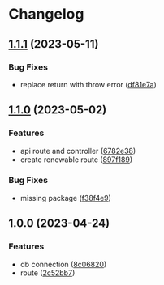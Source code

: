 # Changelog

## [1.1.1](https://github.com/TrackER-Corporation/tracker-renewable-service/compare/v1.1.0...v1.1.1) (2023-05-11)


### Bug Fixes

* replace return with throw error ([df81e7a](https://github.com/TrackER-Corporation/tracker-renewable-service/commit/df81e7a4f57b1e84e80300ae0b0bf22474be8c15))

## [1.1.0](https://github.com/TrackER-Corporation/tracker-renewable-service/compare/v1.0.0...v1.1.0) (2023-05-02)


### Features

* api route and controller ([6782e38](https://github.com/TrackER-Corporation/tracker-renewable-service/commit/6782e38f9cdb10ecd3bbae1199c3db679e9e4d1f))
* create renewable route ([897f189](https://github.com/TrackER-Corporation/tracker-renewable-service/commit/897f1899a485dd74f477fbf4da4145bdd840c85b))


### Bug Fixes

* missing package ([f38f4e9](https://github.com/TrackER-Corporation/tracker-renewable-service/commit/f38f4e9c5d491a11e1b0965d26e5832b25774da2))

## 1.0.0 (2023-04-24)


### Features

* db connection ([8c06820](https://github.com/TrackER-Corporation/tracker-renewable-service/commit/8c06820ebd5b9b7c6c4ceea4a61441b4417e77d5))
* route ([2c52bb7](https://github.com/TrackER-Corporation/tracker-renewable-service/commit/2c52bb7de76eca30ec5e65a6713916d69f768636))
